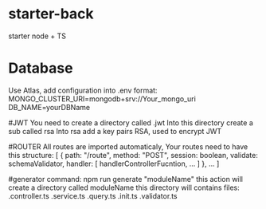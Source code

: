 # starter-back
starter node + TS

# Database
Use Atlas, add configuration into .env
format:
MONGO_CLUSTER_URI=mongodb+srv://Your_mongo_uri
DB_NAME=yourDBName

#JWT
You need to create a directory called .jwt
Into this directory create a sub called rsa
Into rsa add a key pairs RSA, used to encrypt JWT

#ROUTER
All routes are imported automaticaly,
Your routes need to have this structure:
[
  {
        path: "/route",
        method: "POST",
        session: boolean,
        validate: schemaValidator,
        handler: [
            handlerControllerFucntion,
            ...
        ]
  },
  ...
]

#generator
command: npm run generate "moduleName"
this action will create a directory called moduleName
this directory will contains files:
.controller.ts
.service.ts
.query.ts
.init.ts
.validator.ts
